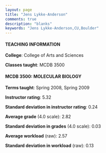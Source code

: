 ```yaml
---
layout: page
title: "Jens Lykke-Anderson" 
comments: true
description: "blanks"
keywords: "Jens Lykke-Anderson,CU,Boulder"
---
```

<head>
<script src="https://ajax.googleapis.com/ajax/libs/jquery/2.1.3/jquery.min.js"></script>
<script src="https://dl.dropboxusercontent.com/s/pc42nxpaw1ea4o9/highcharts.js?dl=0"></script>
<!-- <script src="../assets/js/highcharts.js"></script> -->
<style type="text/css">@font-face {
	font-family: "Bebas Neue";
	src: url(https://www.filehosting.org/file/details/544349/BebasNeue Regular.otf) format("opentype");
	}
	h1.Bebas { 
		font-family: "Bebas Neue", Verdana, Tahoma;
	}
</style>
</head>
	   
#### TEACHING INFORMATION

**College**: College of Arts and Sciences

**Classes taught**: MCDB 3500

#### MCDB 3500: MOLECULAR BIOLOGY

**Terms taught**: Spring 2008, Spring 2009

**Instructor rating**: 5.32

**Standard deviation in instructor rating**: 0.24

**Average grade** (4.0 scale): 2.82

**Standard deviation in grades** (4.0 scale): 0.03

**Average workload** (raw): 2.57

**Standard deviation in workload** (raw): 0.13

